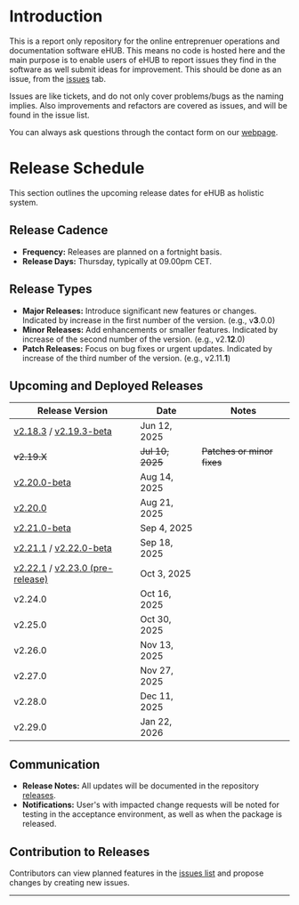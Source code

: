 # Introduction
This is a report only repository for the online entreprenuer operations and documentation software eHUB. This means no code is hosted here and the main purpose is to enable users of eHUB to report issues they find in the software as well submit ideas for improvement. This should be done as an issue, from the [issues](https://github.com/studio27se/ehub/issues/) tab.

Issues are like tickets, and do not only cover problems/bugs as the naming implies. Also improvements and refactors are covered as issues, and will be found in the issue list.

You can always ask questions through the contact form on our [webpage](https://studio27.se/contact/).

# Release Schedule

This section outlines the upcoming release dates for eHUB as holistic system.

## Release Cadence
- **Frequency:** Releases are planned on a fortnight basis.
- **Release Days:** Thursday, typically at 09.00pm CET.

## Release Types
- **Major Releases:** Introduce significant new features or changes. Indicated by increase in the first number of the version. (e.g., v**3**.0.0)
- **Minor Releases:** Add enhancements or smaller features. Indicated by increase of the second number of the version. (e.g., v2.**12**.0)
- **Patch Releases:** Focus on bug fixes or urgent updates. Indicated by increase of the third number of the version. (e.g., v2.11.**1**)

## Upcoming and Deployed Releases

| Release Version | Date         | Notes                           |
| --------------- | ------------ | ------------------------------- |
| [v2.18.3](https://github.com/studio27se/ehub/releases/tag/v2.18.3) / [v2.19.3-beta](https://github.com/studio27se/ehub/releases/tag/v2.19.3-beta)| Jun 12, 2025 ||
| <del>v2.19.X</del>         | <del>Jul 10, 2025</del> | <del>Patches or minor fixes</del>          |
| [v2.20.0-beta](https://github.com/studio27se/ehub/releases/tag/v.2.20.0-beta)         | Aug 14, 2025 |          |
| [v2.20.0](https://github.com/studio27se/ehub/releases/tag/v2.20.0)         | Aug 21, 2025 |         |
|[v2.21.0-beta](https://github.com/studio27se/ehub/releases/tag/v.21.0-beta)|Sep 4, 2025||
|[v2.21.1](https://github.com/studio27se/ehub/releases/tag/v2.21.1) / [v2.22.0-beta](https://github.com/studio27se/ehub/releases/tag/v2.22.0-beta)|Sep 18, 2025||
|[v2.22.1](https://github.com/studio27se/ehub/releases/tag/v2.22.1) / [v2.23.0 (pre-release)](https://github.com/studio27se/ehub/releases/tag/v2.23.0)|Oct 3, 2025||
|v2.24.0|Oct 16, 2025||
|v2.25.0|Oct 30, 2025||
|v2.26.0|Nov 13, 2025||
|v2.27.0|Nov 27, 2025||
|v2.28.0|Dec 11, 2025||
|v2.29.0|Jan 22, 2026||




## Communication
- **Release Notes:** All updates will be documented in the repository [releases](https://github.com/studio27se/ehub/releases).
- **Notifications:** User's with impacted change requests will be noted for testing in the acceptance environment, as well as when the package is released.

## Contribution to Releases
Contributors can view planned features in the [issues list](https://github.com/studio27se/ehub/issues/) and propose changes by creating new issues.

---

